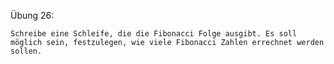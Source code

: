Übung 26:

    Schreibe eine Schleife, die die Fibonacci Folge ausgibt. Es soll möglich sein, festzulegen, wie viele Fibonacci Zahlen errechnet werden sollen.